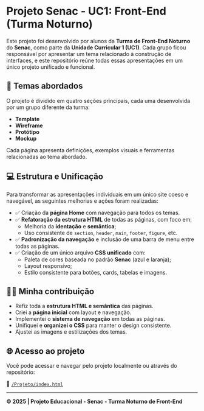 # Projeto Senac - UC1: Front-End (Turma Noturno)

Este projeto foi desenvolvido por alunos da **Turma de Front-End Noturno** do **Senac**, como parte da **Unidade Curricular 1 (UC1)**. Cada grupo ficou responsável por apresentar um tema relacionado à construção de interfaces, e este repositório reúne todas essas apresentações em um único projeto unificado e funcional.

## 🎯 Temas abordados

O projeto é dividido em quatro seções principais, cada uma desenvolvida por um grupo diferente da turma:

- **Template**  
- **Wireframe**  
- **Protótipo**  
- **Mockup**

Cada página apresenta definições, exemplos visuais e ferramentas relacionadas ao tema abordado.

## 💻 Estrutura e Unificação

Para transformar as apresentações individuais em um único site coeso e navegável, as seguintes melhorias e ações foram realizadas:

- ✅ Criação da **página Home** com navegação para todos os temas.
- ✅ **Refatoração da estrutura HTML** de todas as páginas, com foco em:
  - Melhoria da **identação** e **semântica**;
  - Uso consistente de `section`, `header`, `main`, `footer`, `figure`, etc.
- ✅ **Padronização da navegação** e inclusão de uma barra de menu entre todas as páginas.
- ✅ Criação de um único arquivo **CSS unificado** com:
  - Paleta de cores baseada no padrão **Senac** (azul e laranja);
  - Layout responsivo;
  - Estilo consistente para botões, cards, tabelas e imagens.

## 🧑‍💼 Minha contribuição

- Refiz toda a **estrutura HTML e semântica** das páginas.
- Criei a **página inicial** com layout e navegação.
- Implementei o **sistema de navegação** em todas as páginas.
- Unifiquei e **organizei o CSS** para manter o design consistente.
- Ajustei as imagens e estilizações dos temas.

## 🌐 Acesso ao projeto

Você pode acessar e navegar pelo projeto localmente ou através do repositório:

📁 [`/Projeto/index.html`](./Projeto/index.html)

---

**© 2025 | Projeto Educacional - Senac - Turma Noturno de Front-End**
